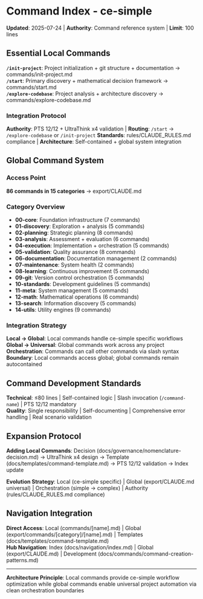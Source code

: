 # Command Index - ce-simple

**Updated**: 2025-07-24 | **Authority**: Command reference system | **Limit**: 100 lines

## Essential Local Commands

**`/init-project`**: Project initialization + git structure + documentation → commands/init-project.md  
**`/start`**: Primary discovery + mathematical decision framework → commands/start.md  
**`/explore-codebase`**: Project analysis + architecture discovery → commands/explore-codebase.md

### Integration Protocol
**Authority**: PTS 12/12 + UltraThink x4 validation | **Routing**: `/start` → `/explore-codebase` or `/init-project`
**Standards**: rules/CLAUDE_RULES.md compliance | **Architecture**: Self-contained + global system integration

## Global Command System

### Access Point
**86 commands in 15 categories** → export/CLAUDE.md

### Category Overview
- **00-core**: Foundation infrastructure (7 commands)
- **01-discovery**: Exploration + analysis (5 commands)  
- **02-planning**: Strategic planning (8 commands)
- **03-analysis**: Assessment + evaluation (6 commands)
- **04-execution**: Implementation + orchestration (5 commands)
- **05-validation**: Quality assurance (8 commands)
- **06-documentation**: Documentation management (2 commands)
- **07-maintenance**: System health (2 commands)
- **08-learning**: Continuous improvement (5 commands)
- **09-git**: Version control orchestration (5 commands)
- **10-standards**: Development guidelines (5 commands)
- **11-meta**: System management (5 commands)
- **12-math**: Mathematical operations (6 commands)
- **13-search**: Information discovery (5 commands)
- **14-utils**: Utility engines (9 commands)

### Integration Strategy
**Local → Global**: Local commands handle ce-simple specific workflows
**Global → Universal**: Global commands work across any project
**Orchestration**: Commands can call other commands via slash syntax
**Boundary**: Local commands access global; global commands remain autocontained

## Command Development Standards

**Technical**: ≤80 lines | Self-contained logic | Slash invocation (`/command-name`) | PTS 12/12 mandatory  
**Quality**: Single responsibility | Self-documenting | Comprehensive error handling | Real scenario validation

## Expansion Protocol

**Adding Local Commands**: Decision (docs/governance/nomenclature-decision.md) → UltraThink x4 design → Template (docs/templates/command-template.md) → PTS 12/12 validation → Index update

**Evolution Strategy**: Local (ce-simple specific) | Global (export/CLAUDE.md universal) | Orchestration (simple → complex) | Authority (rules/CLAUDE_RULES.md compliance)

## Navigation Integration

**Direct Access**: Local (commands/[name].md) | Global (export/commands/[category]/[name].md) | Templates (docs/templates/command-template.md)  
**Hub Navigation**: Index (docs/navigation/index.md) | Global (export/CLAUDE.md) | Development (docs/commands/command-creation-patterns.md)

---

**Architecture Principle**: Local commands provide ce-simple workflow optimization while global commands enable universal project automation via clean orchestration boundaries